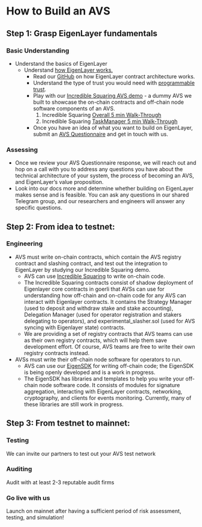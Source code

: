 

# How to Build an AVS

## Step 1: Grasp EigenLayer fundamentals 
### Basic Understanding
* Understand the basics of EigenLayer
    * Understand [how EigenLayer works.](https://www.blog.eigenlayer.xyz/ycie/)
        * Read our [GitHub](https://github.com/Layr-Labs/eigenlayer-contracts/tree/master#introduction) on how EigenLayer contract architecture works.
        * Understand the type of trust you would need with [programmable trust](https://www.blog.eigenlayer.xyz/the-three-dimensions-of-programmable-trust/).
        * Play with our [Incredible Squaring AVS demo](https://github.com/Layr-Labs/incredible-squaring-avs) - a dummy AVS we built to showcase the on-chain contracts and off-chain node software components of an AVS.
            1. Incredible Squaring [Overall 5 min Walk-Through](https://www.loom.com/share/50314b3ec0f34e2ba386d45724602d76?sid=cf176400-fdbb-4bdc-8563-22a68414985d)
            2. Incredible Squaring [TaskManager 5 min Walk-Through](https://www.loom.com/share/5f3f2a447bc54ffa9d37d203c32088de?sid=0f5c2c07-82c5-4640-bc6f-6e4327bb3d81)
        - Once you have an idea of what you want to build on EigenLayer, submit an [AVS Questionnaire](https://bit.ly/avsquestions) and get in touch with us.
### Assessing
* Once we review your AVS Questionnaire response, we will reach out and hop on a call with you to address any questions you have about the technical architecture of your system, the process of becoming an AVS, and EigenLayer’s value proposition.
* Look into our docs more and determine whether building on EigenLayer makes sense and is feasible. You can ask any questions in our shared Telegram group, and our researchers and engineers will answer any specific questions.

## Step 2: From idea to testnet: 
### Engineering 
* AVS must write on-chain contracts, which contain the AVS registry contract and slashing contract, and test out the integration to EigenLayer by studying our Incredible Squaring demo. 
    * AVS can use [Incredible Squaring](https://github.com/Layr-Labs/incredible-squaring-avs) to write on-chain code.
    * The Incredible Squaring contracts consist of shadow deployment of Eigenlayer core contracts in goerli that AVSs can use for understanding how off-chain and on-chain code for any AVS can interact with Eigenlayer contracts. It contains the Strategy Manager (used to deposit and withdraw stake and stake accounting), Delegation Manager (used for operator registration and stakers delegating to operators), and experimental_slasher.sol (used for AVS syncing with Eigenlayer state) contracts. 
    * We are providing a set of registry contracts that AVS teams can use as their own registry contracts, which will help them save development effort. Of course, AVS teams are free to write their own registry contracts instead.
* AVSs must write their off-chain node software for operators to run.
    * AVS can use our [EigenSDK](https://github.com/Layr-Labs/eigensdk-go) for writing off-chain code; the EigenSDK is being openly developed and is a work in progress. 
    * The EigenSDK has libraries and templates to help you write your off-chain node software code. It consists of modules for signature aggregation, interacting with EigenLayer contracts, networking, cryptography, and clients for events monitoring. Currently, many of these libraries are still work in progress.

## Step 3: From testnet to mainnet:
### Testing
We can invite our partners to test out your AVS test network
### Auditing
Audit with at least 2-3 reputable audit firms
### Go live with us 
Launch on mainnet after having a sufficient period of risk assessment, testing, and simulation!
